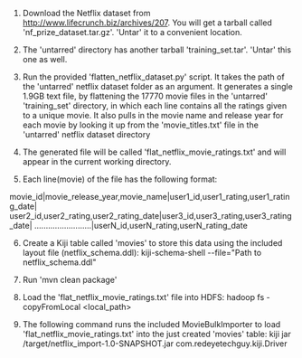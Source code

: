 1) Download the Netflix dataset from http://www.lifecrunch.biz/archives/207.
You will get a tarball called 'nf_prize_dataset.tar.gz'. 'Untar' it to a convenient location.

2) The 'untarred' directory has another tarball 'training_set.tar'. 'Untar' this one as well.

3) Run the provided 'flatten_netflix_dataset.py' script. It takes the path of the 'untarred'
netflix dataset folder as an argument. It generates a single 1.9GB text file, by flattening the
17770 movie files in the 'untarred' 'training_set' directory, in which each line contains all
the ratings given to a unique movie. It also pulls in the movie name and release year for each
movie by looking it up from the 'movie_titles.txt' file in the 'untarred' netflix dataset
directory

4) The generated file will be called 'flat_netflix_movie_ratings.txt' and will appear in the
current working directory.

5) Each line(movie) of the file has the following format:

movie_id|movie_release_year,movie_name|user1_id,user1_rating,user1_rating_date|
user2_id,user2_rating,user2_rating_date|user3_id,user3_rating,user3_rating_date|
.........................|userN_id,userN_rating,userN_rating_date


6) Create a Kiji table called 'movies' to store this data using the included layout file (netflix_schema.ddl):
kiji-schema-shell --file="Path to netflix_schema.ddl"


7) Run 'mvn clean package'


8) Load the 'flat_netflix_movie_ratings.txt' file into HDFS:
hadoop fs -copyFromLocal <local_path> <Hadoop fs path>


9) The following command runs the included MovieBulkImporter to load 'flat_netflix_movie_ratings.txt' into
the just created 'movies' table:
kiji jar <project root dir>/target/netflix_import-1.0-SNAPSHOT.jar com.redeyetechguy.kiji.Driver <Hadoop fs path to directory containing flat_netflix_movie_ratings.txt>


